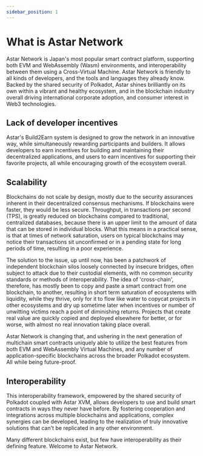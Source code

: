 ```yaml
---
sidebar_position: 1
---
```


# What is Astar Network

[Astar Network]: https://astar.network/ 

Astar Network is Japan's most popular smart contract platform, supporting both EVM and WebAssembly (Wasm) environments, and interoperability between them using a Cross-Virtual Machine. Astar Network is friendly to all kinds of developers, and the tools and languages they already know. Backed by the shared security of Polkadot, Astar shines brilliantly on its own within a vibrant and healthy ecosystem, and in the blockchain industry overall driving international corporate adoption, and consumer interest in Web3 technologies.

## Lack of developer incentives
 
Astar's Build2Earn system is designed to grow the network in an innovative way, while simultaneously rewarding participants and builders. It allows developers to earn incentives for building and maintaining their decentralized applications, and users to earn incentives for supporting their favorite projects, all while encouraging growth of the ecosystem overall.

## Scalability

Blockchains do not scale by design, mostly due to the security assurances inherent in their decentralized consensus mechanisms. If blockchains were faster, they would be less secure. Throughput, in transactions per second (TPS), is greatly reduced on blockchains compared to traditional, centralized databases, because there is an upper limit to the amount of data that can be stored in individual blocks. What this means in a practical sense, is that at times of network saturation, users on typical blockchains may notice their transactions sit unconfirmed or in a pending state for long periods of time, resulting in a poor experience. 

The solution to the issue, up until now, has been a patchwork of independent blockchain silos loosely connected by insecure bridges, often subject to attack due to their custodial elements, with no common security standards or methods of interoperability. The idea of 'cross-chain', therefore, has mostly been to copy and paste a smart contract from one blockchain, to another, resulting in short term saturation of ecosystems with liquidity, while they thrive, only for it to flow like water to copycat projects in other ecosystems and dry up sometime later when incentives or number of unwitting victims reach a point of diminishing returns. Projects that create real value are quickly copied and deployed elsewhere for better, or for worse, with almost no real innovation taking place overall. 

Astar Network is changing that, and ushering in the next generation of multichain smart contracts uniquely able to utilize the best features from both EVM and WebAssembly Virtual Machines, and any number of application-specific blockchains across the broader Polkadot ecosystem. All while being future-proof.

## Interoperability

This interoperability framework, empowered by the shared security of Polkadot coupled with Astar XVM, allows developers to use and build smart contracts in ways they never have before. By fostering cooperation and integrations across multiple blockchains and applications, complex synergies can be developed, leading to the realization of truly innovative solutions that can't be replicated in any other environment.

Many different blockchains exist, but few have interoperability as their defining feature. Welcome to Astar Network.

